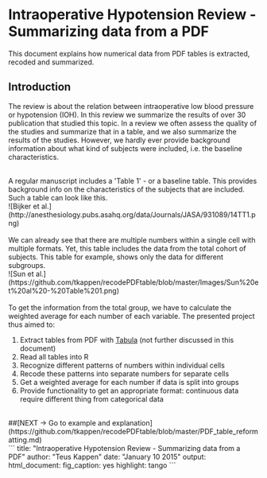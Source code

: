 Intraoperative Hypotension Review - Summarizing data from a PDF
===============================================================


This document explains how numerical data from PDF tables is extracted, recoded and
summarized.

## Introduction

The review is about the relation between intraoperative low blood pressure or hypotension (IOH).
In this review we summarize the results of over 30 publication that studied this topic.
In a review we often assess the quality of the studies and summarize that in a table, 
and we also summarize the results of the studies. However, we hardly ever 
provide background information about what kind of subjects were included, i.e. the baseline
characteristics.

<br />
A regular manuscript includes a 'Table 1' - or a baseline table.
This provides background info on the characteristics of the subjects that are included.
Such a table can look like this.   
<br />
![Bijker et al.](http://anesthesiology.pubs.asahq.org/data/Journals/JASA/931089/14TT1.png)
<br/>
<br />
We can already see that there are multiple numbers within a single cell with multiple formats.
Yet, this table includes the data from the total cohort of subjects.
This table for example, shows only the data for different subgroups.  
<br />
![Sun et al.](https://github.com/tkappen/recodePDFtable/blob/master/Images/Sun%20et%20al%20-%20Table%201.png)
<br />
<br />
To get the information from the total group, we have to calculate the weighted average 
for each number of each variable. 
The presented project thus aimed to:

1. Extract tables from PDF with [Tabula](https://github.com/tabulapdf/tabula) (not further discussed in this document)
2. Read all tables into R
3. Recognize different patterns of numbers within individual cells
4. Recode these patterns into separate numbers for separate cells
5. Get a weighted average for each number if data is split into groups
6. Provide functionality to get an appropriate format: continuous data require different thing from categorical data

<br />
##[NEXT -> Go to example and explanation](https://github.com/tkappen/recodePDFtable/blob/master/PDF_table_reformatting.md)

<br />
```
title: "Intraoperative Hypotension Review - Summarizing data from a PDF"
author: "Teus Kappen"
date: "January 10 2015"
output: 
  html_document: 
    fig_caption: yes
    highlight: tango
```
